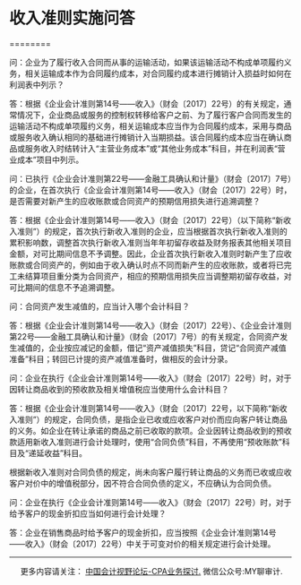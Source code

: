 ﻿# 收入准则实施问答
========

问：企业为了履行收入合同而从事的运输活动，如果该运输活动不构成单项履约义务，相关运输成本作为合同履约成本，对合同履约成本进行摊销计入损益时如何在利润表中列示？

答：根据《企业会计准则第14号——收入》（财会〔2017〕22号）的有关规定，通常情况下，企业商品或服务的控制权转移给客户之前、为了履行客户合同而发生的运输活动不构成单项履约义务，相关运输成本应当作为合同履约成本，采用与商品或服务收入确认相同的基础进行摊销计入当期损益。该合同履约成本应当在确认商品或服务收入时结转计入“主营业务成本”或“其他业务成本”科目，并在利润表“营业成本”项目中列示。

问：已执行《企业会计准则第22号——金融工具确认和计量》（财会〔2017〕7号）的企业，在首次执行《企业会计准则第14号——收入》（财会〔2017〕22号）时，是否需要对新产生的应收账款或合同资产的预期信用损失进行追溯调整？

答：根据《企业会计准则第14号——收入》（财会〔2017〕22号）（以下简称“新收入准则”）的规定，首次执行新收入准则的企业，应当根据首次执行新收入准则的累积影响数，调整首次执行新收入准则当年年初留存收益及财务报表其他相关项目金额，对可比期间信息不予调整。因此，企业首次执行新收入准则时新产生了应收账款或合同资产的，例如由于收入确认时点不同而新产生的应收账款，或者将已完工未结算项目重分类为合同资产，相应的预期信用损失应当调整期初留存收益，对可比期间的信息不予追溯调整。

问：合同资产发生减值的，应当计入哪个会计科目？

答：根据《企业会计准则第14号——收入》（财会〔2017〕22号）、《企业会计准则第22号——金融工具确认和计量》（财会〔2017〕7号）的有关规定，合同资产发生减值的，企业按应减记的金额，借记“资产减值损失”科目，贷记“合同资产减值准备”科目；转回已计提的资产减值准备时，做相反的会计分录。

问：企业在执行《企业会计准则第14号——收入》（财会〔2017〕22号）时，对于因转让商品收到的预收款及相关增值税应当使用什么会计科目？

答：根据《企业会计准则第14号——收入》（财会〔2017〕22号，以下简称“新收入准则”）的规定，合同负债，是指企业已收或应收客户对价而应向客户转让商品的义务。如企业在转让承诺的商品之前已收取的款项。企业因转让商品收到的预收款适用新收入准则进行会计处理时，使用“合同负债”科目，不再使用“预收账款”科目及“递延收益”科目。

根据新收入准则对合同负债的规定，尚未向客户履行转让商品的义务而已收或应收客户对价中的增值税部分，因不符合合同负债的定义，不应确认为合同负债。

问：企业在执行《企业会计准则第14号——收入》（财会〔2017〕22号）时，对于给予客户的现金折扣应当如何进行会计处理？

答：企业在销售商品时给予客户的现金折扣，应当按照《企业会计准则第14号——收入》（财会〔2017〕22号）中关于可变对价的相关规定进行会计处理。

* * *

     更多内容请关注： [中国会计视野论坛-CPA业务探讨.](https://bbs.esnai.com/thread-5354530-1-3.html) 微信公众号:MY聊审计.